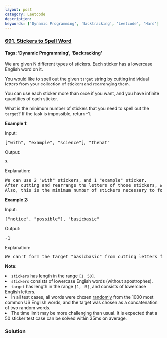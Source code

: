 ```yaml
---
layout: post
category: Leetcode
description: 
keywords: ['Dynamic Programming', 'Backtracking', 'Leetcode', 'Hard']
---
```

### [691. Stickers to Spell Word](https://leetcode.com/problems/stickers-to-spell-word)

#### Tags: 'Dynamic Programming', 'Backtracking'

<div class="content__u3I1 question-content__JfgR"><div><p>
We are given N different types of stickers.  Each sticker has a lowercase English word on it.
</p><p>
You would like to spell out the given <code>target</code> string by cutting individual letters from your collection of stickers and rearranging them.
</p><p>
You can use each sticker more than once if you want, and you have infinite quantities of each sticker.
</p><p>
What is the minimum number of stickers that you need to spell out the <code>target</code>?  If the task is impossible, return -1.
</p>
<p><b>Example 1:</b></p>
<p>Input:</p><pre>["with", "example", "science"], "thehat"
</pre><p></p>
<p>Output:</p><pre>3
</pre><p></p>
<p>Explanation:</p><pre>We can use 2 "with" stickers, and 1 "example" sticker.
After cutting and rearrange the letters of those stickers, we can form the target "thehat".
Also, this is the minimum number of stickers necessary to form the target string.
</pre><p></p>
<p><b>Example 2:</b></p>
<p>Input:</p><pre>["notice", "possible"], "basicbasic"
</pre><p></p>
<p>Output:</p><pre>-1
</pre><p></p>
<p>Explanation:</p><pre>We can't form the target "basicbasic" from cutting letters from the given stickers.
</pre><p></p>
<p><b>Note:</b>
</p><li><code>stickers</code> has length in the range <code>[1, 50]</code>.</li>
<li><code>stickers</code> consists of lowercase English words (without apostrophes).</li>
<li><code>target</code> has length in the range <code>[1, 15]</code>, and consists of lowercase English letters.</li>
<li>In all test cases, all words were chosen <u>randomly</u> from the 1000 most common US English words, and the target was chosen as a concatenation of two random words.</li>
<li>The time limit may be more challenging than usual.  It is expected that a 50 sticker test case can be solved within 35ms on average.</li>
<p></p></div></div>

### Solution
